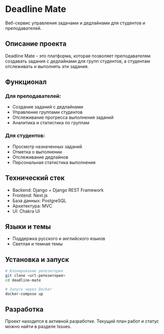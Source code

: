 # Deadline Mate

Веб-сервис управления задачами и дедлайнами для студентов и преподавателей.

## Описание проекта

Deadline Mate - это платформа, которая позволяет преподавателям создавать задания с дедлайнами для групп студентов, а студентам отслеживать и выполнять эти задания.

## Функционал

### Для преподавателей:
- Создание заданий с дедлайнами
- Управление группами студентов
- Отслеживание прогресса выполнения заданий
- Аналитика и статистика по группам

### Для студентов:
- Просмотр назначенных заданий
- Отметка о выполнении
- Отслеживание дедлайнов
- Персональная статистика выполнения

## Технический стек
- Backend: Django + Django REST Framework
- Frontend: Next.js
- База данных: PostgreSQL
- Архитектура: MVC
- UI: Chakra UI

## Языки и темы
- Поддержка русского и английского языков
- Светлая и темная темы

## Установка и запуск

```bash
# Клонирование репозитория
git clone <url-репозитория>
cd deadline-mate

# Запуск через Docker
docker-compose up
```

## Разработка
Проект находится в активной разработке. Текущий план работ и статус можно найти в разделе Issues. 